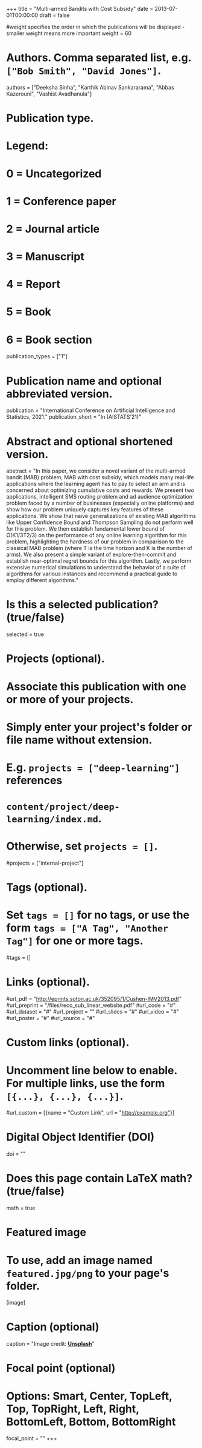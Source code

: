 +++
title = "Multi-armed Bandits with Cost Subsidy"
date = 2013-07-01T00:00:00
draft = false

#weight specifies the order in which the publications will be displayed - smaller weight means more important
weight = 60 

# Authors. Comma separated list, e.g. `["Bob Smith", "David Jones"]`.
authors = ["Deeksha Sinha", "Karthik Abinav Sankararama", "Abbas Kazerouni", "Vashist Avadhanula"]

# Publication type.
# Legend:
# 0 = Uncategorized
# 1 = Conference paper
# 2 = Journal article
# 3 = Manuscript
# 4 = Report
# 5 = Book
# 6 = Book section
publication_types = ["1"]

# Publication name and optional abbreviated version.
publication = "International Conference on Artificial Intelligence and Statistics, 2021."
publication_short = "In (AISTATS'21)"

# Abstract and optional shortened version.
abstract = "In this paper, we consider a novel variant of the multi-armed bandit (MAB) problem, MAB with cost subsidy, which models many real-life applications where the learning agent has to pay to select an arm and is concerned about optimizing cumulative costs and rewards. We present two applications, intelligent SMS routing problem and ad audience optimization problem faced by a number of businesses (especially online platforms) and show how our problem uniquely captures key features of these applications. We show that naive generalizations of existing MAB algorithms like Upper Confidence Bound and Thompson Sampling do not perform well for this problem. We then establish fundamental lower bound of Ω(K1/3T2/3) on the performance of any online learning algorithm for this problem, highlighting the hardness of our problem in comparison to the classical MAB problem (where T is the time horizon and K is the number of arms). We also present a simple variant of explore-then-commit and establish near-optimal regret bounds for this algorithm. Lastly, we perform extensive numerical simulations to understand the behavior of a suite of algorithms for various instances and recommend a practical guide to employ different algorithms."

# Is this a selected publication? (true/false)
selected = true

# Projects (optional).
#   Associate this publication with one or more of your projects.
#   Simply enter your project's folder or file name without extension.
#   E.g. `projects = ["deep-learning"]` references 
#   `content/project/deep-learning/index.md`.
#   Otherwise, set `projects = []`.
#projects = ["internal-project"]

# Tags (optional).
#   Set `tags = []` for no tags, or use the form `tags = ["A Tag", "Another Tag"]` for one or more tags.
#tags = []

# Links (optional).
#url_pdf = "http://eprints.soton.ac.uk/352095/1/Cushen-IMV2013.pdf"
#url_preprint = "/files/reco_sub_linear_website.pdf"
#url_code = "#"
#url_dataset = "#"
#url_project = ""
#url_slides = "#"
#url_video = "#"
#url_poster = "#"
#url_source = "#"

# Custom links (optional).
#   Uncomment line below to enable. For multiple links, use the form `[{...}, {...}, {...}]`.
#url_custom = [{name = "Custom Link", url = "http://example.org"}]

# Digital Object Identifier (DOI)
doi = ""

# Does this page contain LaTeX math? (true/false)
math = true

# Featured image
# To use, add an image named `featured.jpg/png` to your page's folder. 
[image]
  # Caption (optional)
  caption = "Image credit: [**Unsplash**](https://unsplash.com/photos/pLCdAaMFLTE)"

  # Focal point (optional)
  # Options: Smart, Center, TopLeft, Top, TopRight, Left, Right, BottomLeft, Bottom, BottomRight
  focal_point = ""
+++
